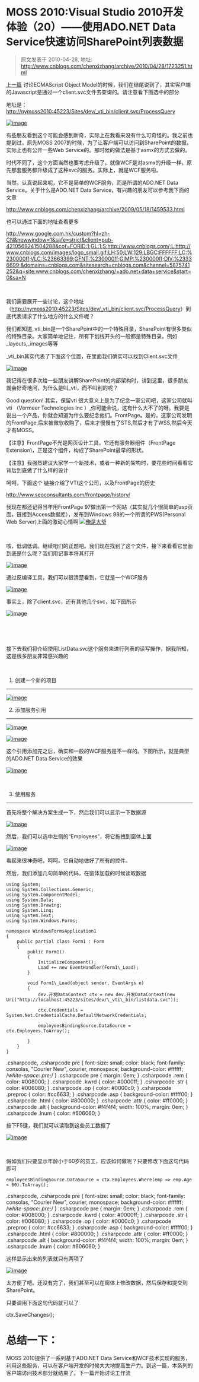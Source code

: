 # MOSS 2010:Visual Studio 2010开发体验（20）——使用ADO.NET Data Service快速访问SharePoint列表数据 
> 原文发表于 2010-04-28, 地址: http://www.cnblogs.com/chenxizhang/archive/2010/04/28/1723251.html 


[上一篇](http://www.cnblogs.com/chenxizhang/archive/2010/04/28/1723196.html) 讨论ECMAScript Object Model的时候，我们在结尾说到了，其实客户端的Javascript是通过一个client.svc文件去查询的。请注意看下图选中的部分

 地址是： [http://nymoss2010:45223/Sites/dev/\_vti\_bin/client.svc/ProcessQuery](http://nymoss2010:45223/Sites/dev/_vti_bin/client.svc/ProcessQuery "http://nymoss2010:45223/Sites/dev/_vti_bin/client.svc/ProcessQuery")

 [![image](./images/1723251-image_thumb.png "image")](http://images.cnblogs.com/cnblogs_com/chenxizhang/WindowsLiveWriter/MOSS2010VisualS.NETDataServiceSharePoint_11F05/image_2.png) 

 有些朋友看到这个可能会感到新奇，实际上在我看来没有什么可奇怪的。我之前也提到过，原先MOSS 2007的时候，为了让客户端可以访问到SharePoint的数据，实际上也有公开一些Web Service的。那时候的做法是基于asmx的方式去做的。

 时代不同了，这个方面当然也要考虑升级了。就像WCF是对asmx的升级一样，原先那套服务都升级成了这种svc的服务。实际上，就是WCF服务啦。

 当然，认真说起来呢，它不是简单的WCF服务，而是所谓的ADO.NET Data Service。关于什么是ADO.NET Data Service，有兴趣的朋友可以参考我下面的文章

 <http://www.cnblogs.com/chenxizhang/archive/2009/05/18/1459533.html>

 也可以通过下面的地址查看更多

 <http://www.google.com.hk/custom?hl=zh-CN&newwindow=1&safe=strict&client=pub-4210569241504288&cof=FORID:1;GL:1;S:http://www.cnblogs.com/;L:http://www.cnblogs.com/images/logo_small.gif;LH:50;LW:129;LBGC:FFFFFF;LC:%230000ff;VLC:%23663399;GFNT:%230000ff;GIMP:%230000ff;DIV:%23336699;&domains=cnblogs.com&sitesearch=cnblogs.com&channel=5875741252&q=site:www.cnblogs.com/chenxizhang/+ado.net+data+service&start=0&sa=N>

  

 我们需要展开一些讨论，这个地址（[http://nymoss2010:45223/Sites/dev/\_vti\_bin/client.svc/ProcessQuery](http://nymoss2010:45223/Sites/dev/_vti_bin/client.svc/ProcessQuery "http://nymoss2010:45223/Sites/dev/_vti_bin/client.svc/ProcessQuery")）到底代表请求了什么地方的什么文件呢？

 我们都知道\_vti\_bin是一个SharePoint中的一个特殊目录，SharePoint有很多类似的特殊目录。大家简单地记住，所有下划线开头的一般都是特殊目录。例如\_layouts,\_images等等

 \_vti\_bin其实代表了下面这个位置，在里面我们确实可以找到Client.svc文件

 [![image](./images/1723251-image_thumb_10.png "image")](http://images.cnblogs.com/cnblogs_com/chenxizhang/WindowsLiveWriter/MOSS2010VisualS.NETDataServiceSharePoint_11F05/image_22.png) 

 我记得在很多次给一些朋友讲解SharePoint的内部架构时，讲到这里，很多朋友就会好奇地问，为什么是叫\_vti，而不叫别的呢？

 Good question! 其实，保留vti 很大意义上是为了纪念一家公司吧，这家公司就叫vti （Vermeer Technologies Inc ）,你可能会说，这有什么大不了的呀。我要是说出一个产品，你就会知道为什么要纪念他们。FrontPage。是的，这家公司发明的FrontPage,后来被微软收购了，后来才慢慢有了STS,然后才有了WSS,然后今天才有MOSS。

 【注意】FrontPage不光是网页设计工具，它还有服务器组件（FrontPage Extension)，正是这个组件，构成了SharePoint最早的形状。

 【注意】我强烈建议大家学一个新技术，或者一种新的架构时，要花些时间看看它背后到底做了什么样的设计

 呵呵，下面这个 链接介绍了VTI这个公司，以及FrontPage的历史

 <http://www.seoconsultants.com/frontpage/history/>

 我现在都还记得当年用FrontPage 97做出第一个网站（其实就几个很简单的asp页面，链接到Access数据库），发布到Windows 98的一个所谓的PWS(Personal Web Server)上面的激动心情啊 [![俺是大爷](./images/1723251-%E4%BF%BA%E6%98%AF%E5%A4%A7%E7%88%B7_thumb.gif "俺是大爷")](http://images.cnblogs.com/cnblogs_com/chenxizhang/WindowsLiveWriter/MOSS2010VisualS.NETDataServiceSharePoint_11F05/%E4%BF%BA%E6%98%AF%E5%A4%A7%E7%88%B7_2.gif) 

  

 咳，低调低调。继续咱们的正题吧。我们现在找到了这个文件，接下来看看它里面到底是什么呢？我们用记事本将其打开

 [![image](./images/1723251-image_thumb_11.png "image")](http://images.cnblogs.com/cnblogs_com/chenxizhang/WindowsLiveWriter/MOSS2010VisualS.NETDataServiceSharePoint_11F05/image_24.png) 

 通过反编译工具，我们可以很清楚看到，它就是一个WCF服务

 [![image](./images/1723251-image_thumb_12.png "image")](http://images.cnblogs.com/cnblogs_com/chenxizhang/WindowsLiveWriter/MOSS2010VisualS.NETDataServiceSharePoint_11F05/image_26.png) 

 事实上，除了client.svc，还有其他几个svc，如下图所示

 [![image](./images/1723251-image_thumb_13.png "image")](http://images.cnblogs.com/cnblogs_com/chenxizhang/WindowsLiveWriter/MOSS2010VisualS.NETDataServiceSharePoint_11F05/image_28.png) 

  

  

 接下去我们将介绍使用ListData.svc这个服务来进行列表的读写操作，据我所知，这是很多朋友非常感兴趣的

  

 1. 创建一个新的项目
-----------

 [![image](./images/1723251-image_thumb_1.png "image")](http://images.cnblogs.com/cnblogs_com/chenxizhang/WindowsLiveWriter/MOSS2010VisualS.NETDataServiceSharePoint_11F05/image_4.png) 

 2. 添加服务引用
---------

 [![image](./images/1723251-image_thumb_14.png "image")](http://images.cnblogs.com/cnblogs_com/chenxizhang/WindowsLiveWriter/MOSS2010VisualS.NETDataServiceSharePoint_11F05/image_30.png) 

 [![image](./images/1723251-image_thumb_15.png "image")](http://images.cnblogs.com/cnblogs_com/chenxizhang/WindowsLiveWriter/MOSS2010VisualS.NETDataServiceSharePoint_11F05/image_32.png) 

 这个引用添加完之后，确实和一般的WCF服务是不一样的。下图所示，就是典型的ADO.NET Data Service的效果

 [![image](./images/1723251-image_thumb_16.png "image")](http://images.cnblogs.com/cnblogs_com/chenxizhang/WindowsLiveWriter/MOSS2010VisualS.NETDataServiceSharePoint_11F05/image_34.png) 

  

 3. 使用服务
-------

 首先将整个解决方案生成一下，然后我们可以显示一下数据源

 [![image](./images/1723251-image_thumb_24.png "image")](http://images.cnblogs.com/cnblogs_com/chenxizhang/WindowsLiveWriter/MOSS2010VisualS.NETDataServiceSharePoint_11F05/image_50.png) 

 然后，我们可以选中左侧的“Employees”，将它拖拽到窗体上面

 [![image](./images/1723251-image_thumb_25.png "image")](http://images.cnblogs.com/cnblogs_com/chenxizhang/WindowsLiveWriter/MOSS2010VisualS.NETDataServiceSharePoint_11F05/image_52.png) 

 看起来很神奇吧，呵呵。它自动地做好了所有的控件。

 然后，我们添加几句简单的代码，在窗体加载的时候读取数据


```
using System;
using System.Collections.Generic;
using System.ComponentModel;
using System.Data;
using System.Drawing;
using System.Linq;
using System.Text;
using System.Windows.Forms;

namespace WindowsFormsApplication1
{
    public partial class Form1 : Form
    {
        public Form1()
        {
            InitializeComponent();
            Load += new EventHandler(Form1\_Load);
        }

        void Form1\_Load(object sender, EventArgs e)
        {
            dev.开发DataContext ctx = new dev.开发DataContext(new Uri("http://localhost:45223/sites/dev/\_vti\_bin/listdata.svc"));

            ctx.Credentials = System.Net.CredentialCache.DefaultNetworkCredentials;

            employeesBindingSource.DataSource = ctx.Employees.ToArray();

        }
    }
}

```

.csharpcode, .csharpcode pre
{
 font-size: small;
 color: black;
 font-family: consolas, "Courier New", courier, monospace;
 background-color: #ffffff;
 /*white-space: pre;*/
}
.csharpcode pre { margin: 0em; }
.csharpcode .rem { color: #008000; }
.csharpcode .kwrd { color: #0000ff; }
.csharpcode .str { color: #006080; }
.csharpcode .op { color: #0000c0; }
.csharpcode .preproc { color: #cc6633; }
.csharpcode .asp { background-color: #ffff00; }
.csharpcode .html { color: #800000; }
.csharpcode .attr { color: #ff0000; }
.csharpcode .alt 
{
 background-color: #f4f4f4;
 width: 100%;
 margin: 0em;
}
.csharpcode .lnum { color: #606060; }

按下F5键，我们就可以读取到这些员工数据了


[![image](./images/1723251-image_thumb_26.png "image")](http://images.cnblogs.com/cnblogs_com/chenxizhang/WindowsLiveWriter/MOSS2010VisualS.NETDataServiceSharePoint_11F05/image_54.png) 


 


假如我们只要显示年龄小于60岁的员工，应该如何做呢？只要修改下面这句代码即可


```
employeesBindingSource.DataSource = ctx.Employees.Where(emp => emp.Age < 60).ToArray();
```

.csharpcode, .csharpcode pre
{
 font-size: small;
 color: black;
 font-family: consolas, "Courier New", courier, monospace;
 background-color: #ffffff;
 /*white-space: pre;*/
}
.csharpcode pre { margin: 0em; }
.csharpcode .rem { color: #008000; }
.csharpcode .kwrd { color: #0000ff; }
.csharpcode .str { color: #006080; }
.csharpcode .op { color: #0000c0; }
.csharpcode .preproc { color: #cc6633; }
.csharpcode .asp { background-color: #ffff00; }
.csharpcode .html { color: #800000; }
.csharpcode .attr { color: #ff0000; }
.csharpcode .alt 
{
 background-color: #f4f4f4;
 width: 100%;
 margin: 0em;
}
.csharpcode .lnum { color: #606060; }

这样显示出来的列表就只有两项了


[![image](./images/1723251-image_thumb_27.png "image")](http://images.cnblogs.com/cnblogs_com/chenxizhang/WindowsLiveWriter/MOSS2010VisualS.NETDataServiceSharePoint_11F05/image_56.png) 


太方便了吧。还没有完了，我们甚至可以在窗体上修改数据，然后保存和提交到SharePoint。


只要调用下面这句代码就可以了


ctx.SaveChanges(); 
 


总结一下：
=====


MOSS 2010提供了一系列基于ADO.NET Data Service和WCF技术实现的服务，利用这些服务，可以在客户端开发的时候大大地提高生产力。到这一篇，本系列的客户端访问技术部分就结束了。下一篇开始讨论工作流



